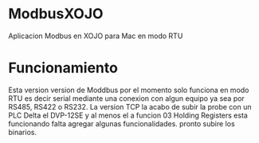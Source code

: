 # ModbusXOJO
Aplicacion Modbus en XOJO para Mac en modo RTU

# Funcionamiento 
Esta version version de Moddbus por el momento solo funciona en modo RTU es decir serial
mediante una conexion con algun equipo ya sea por RS485, RS422 o RS232.
La version TCP la acabo de subir la probe con un PLC Delta el DVP-12SE y al menos el a funcion 03
Holding Registers esta funcionando falta agregar algunas funcionalidades. pronto subire los binarios.

